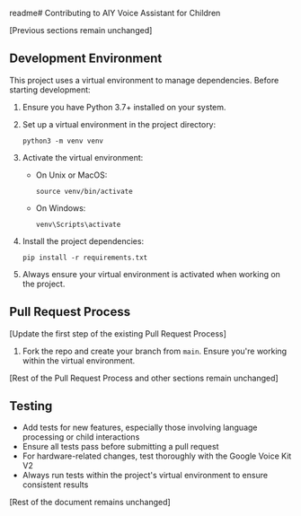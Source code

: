 readme# Contributing to AIY Voice Assistant for Children

[Previous sections remain unchanged]

## Development Environment

This project uses a virtual environment to manage dependencies. Before starting development:

1. Ensure you have Python 3.7+ installed on your system.

2. Set up a virtual environment in the project directory:
   ```
   python3 -m venv venv
   ```

3. Activate the virtual environment:
   - On Unix or MacOS:
     ```
     source venv/bin/activate
     ```
   - On Windows:
     ```
     venv\Scripts\activate
     ```

4. Install the project dependencies:
   ```
   pip install -r requirements.txt
   ```

5. Always ensure your virtual environment is activated when working on the project.

## Pull Request Process

[Update the first step of the existing Pull Request Process]

1. Fork the repo and create your branch from `main`. Ensure you're working within the virtual environment.

[Rest of the Pull Request Process and other sections remain unchanged]

## Testing

- Add tests for new features, especially those involving language processing or child interactions
- Ensure all tests pass before submitting a pull request
- For hardware-related changes, test thoroughly with the Google Voice Kit V2
- Always run tests within the project's virtual environment to ensure consistent results

[Rest of the document remains unchanged]